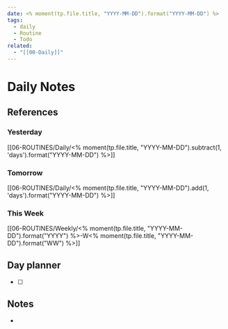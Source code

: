 ```yaml
---
date: <% moment(tp.file.title, "YYYY-MM-DD").format("YYYY-MM-DD") %>
tags:
  - daily
  - Routine
  - Todo
related:
  - "[[00-Daily]]"
---
```

# Daily Notes
## References
### Yesterday
[[06-ROUTINES/Daily/<% moment(tp.file.title, "YYYY-MM-DD").subtract(1, 'days').format("YYYY-MM-DD") %>]]
### Tomorrow 
[[06-ROUTINES/Daily/<% moment(tp.file.title, "YYYY-MM-DD").add(1, 'days').format("YYYY-MM-DD") %>]]
### This Week
[[06-ROUTINES/Weekly/<% moment(tp.file.title, "YYYY-MM-DD").format("YYYY") %>-W<% moment(tp.file.title, "YYYY-MM-DD").format("WW") %>]]
## Day planner
- [ ] 
## Notes
- 

